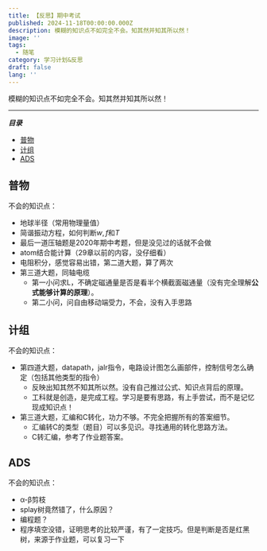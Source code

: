 ```yaml
---
title: 【反思】期中考试
published: 2024-11-18T00:00:00.000Z
description: 模糊的知识点不如完全不会。知其然并知其所以然！
image: ''
tags:
  - 随笔
category: 学习计划&反思
draft: false
lang: ''
---
```

模糊的知识点不如完全不会。知其然并知其所以然！

---
***目录***

<!-- toc -->

- [普物](#%E6%99%AE%E7%89%A9)
- [计组](#%E8%AE%A1%E7%BB%84)
- [ADS](#ads)

<!-- tocstop -->

## 普物
不会的知识点：
* 地球半径（常用物理量值）
* 简谐振动方程，如何判断$w,f$和$T$
* 最后一道压轴题是2020年期中考题，但是没见过的话就不会做
* atom结合能计算（29章以前的内容，没仔细看）
* 电阻积分，感觉容易出错，第二道大题，算了两次
* 第三道大题，同轴电缆
    - 第一小问求L，不确定磁通量是否是看半个横截面磁通量（没有完全理解**公式能够计算的原理**）。
    - 第二小问，问自由移动端受力，不会，没有入手思路

## 计组
不会的知识点：
* 第四道大题，datapath，jalr指令，电路设计图怎么画部件，控制信号怎么确定（包括其他类型的指令）
    - 反映出知其然不知其所以然。没有自己推过公式、知识点背后的原理。
    - 工科就是创造，是完成工程。学习是要有思路，有上手尝试，而不是记忆现成知识点！
* 第三道大题，汇编和C转化，功力不够。不完全把握所有的答案细节。
    - 汇编转C的类型（题目）可以多见识。寻找通用的转化思路方法。
    - C转汇编，参考了作业题答案。

## ADS
不会的知识点：
* α-β剪枝
* splay树竟然错了，什么原因？
* 编程题？
* 程序填空没错，证明思考的比较严谨，有了一定技巧。但是判断是否是红黑树，来源于作业题，可以复习一下

